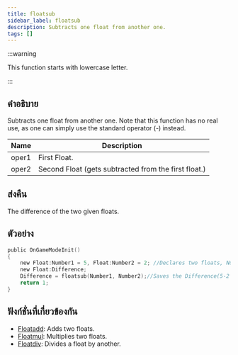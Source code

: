 ```yaml
---
title: floatsub
sidebar_label: floatsub
description: Subtracts one float from another one.
tags: []
---
```


:::warning

This function starts with lowercase letter.

:::

## คำอธิบาย

Subtracts one float from another one. Note that this function has no real use, as one can simply use the standard operator (-) instead.

| Name  | Description                                          |
| ----- | ---------------------------------------------------- |
| oper1 | First Float.                                         |
| oper2 | Second Float (gets subtracted from the first float.) |

## ส่งคืน

The difference of the two given floats.

## ตัวอย่าง

```c
public OnGameModeInit()
{
    new Float:Number1 = 5, Float:Number2 = 2; //Declares two floats, Number1 (5) and Number2 (2)
    new Float:Difference;
    Difference = floatsub(Number1, Number2);//Saves the Difference(5-2 = 3) of Number1 and Number2 in the float "Difference"
    return 1;
}
```

## ฟังก์ชั่นที่เกี่ยวข้องกัน

- [Floatadd](../functions/Floatadd): Adds two floats.
- [Floatmul](../functions/Floatmul): Multiplies two floats.
- [Floatdiv](../funtions/Floatdiv): Divides a float by another.
